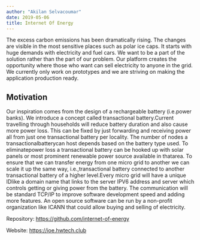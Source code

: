 ```yaml
---
author: "Akilan Selvacoumar"
date: 2019-05-06
title: Internet Of Energy
---
```


The excess carbon emissions has been dramatically rising. The changes are visible in the most sensitive places such as polar ice caps. It starts with huge demands with electricity and fuel cars. We want to be a part of the solution rather than the part of our problem. Our platform creates the opportunity where those who want can sell electricity to anyone in the grid. We currently only work on prototypes and we are striving on making the application production ready.

## Motivation 
Our  inspiration  comes  from  the  design  of  a  rechargeable battery  (i.e.power  banks).  We  introduce  a  concept  called transactional  battery.Current  travelling through households will reduce battery duration and also cause more power loss. This  can  be  fixed  by  just  forwarding  and  receiving  power all from  just  one  transactional battery  per  locality.  The  number of nodes a transactionalbatterycan host depends based on the battery  type  used.  To eliminatepower  loss  a  transactional battery can be hooked up with solar panels or most prominent renewable power source available in thatarea. To ensure that we can transfer energy from one micro grid to another we can scale it up the same way, i.e.,transactional battery connected to another transactional battery of a higher level.Every micro grid will have a unique IDlike a domain name that links to the server  IPV6  address  and  server  which  controls  getting  or giving  power  from  the  battery.  The  communication  will  be standard TCP/IP to improve software development speed and adding more features. An open source software can be run by  a  non-profit  organization  like  ICANN  that  could  allow buying and selling of electricity. 

Repository: https://github.com/internet-of-energy

Website: https://ioe.hwtech.club
